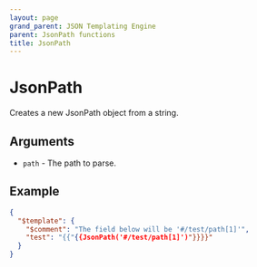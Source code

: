 ```yaml
---
layout: page
grand_parent: JSON Templating Engine
parent: JsonPath functions
title: JsonPath
---
```


# JsonPath

Creates a new JsonPath object from a string.
## Arguments

- `path` - The path to parse.

## Example

```json
{
  "$template": {
    "$comment": "The field below will be '#/test/path[1]'",
    "test": "{{"{{JsonPath('#/test/path[1]')"}}}}"
  }
}
```
